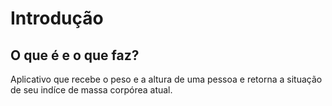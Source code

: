 <h1>Introdução</h1>
<h2>O que é e o que faz?</h2>
<p>Aplicativo que recebe o peso e a altura de uma pessoa e retorna a situação de seu indíce de massa corpórea atual.</p>
